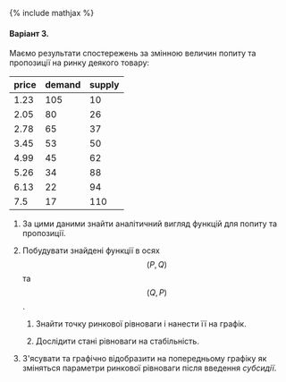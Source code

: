 {% include mathjax %}

#### Варіант 3.

Маємо результати спостережень за змінною величин попиту та пропозиції на ринку деякого товару:

price | demand | supply
----- | ------ | ------
 1.23 |    105 |     10
 2.05 |     80 |     26
 2.78 |     65 |     37
 3.45 |     53 |     50
 4.99 |     45 |     62
 5.26 |     34 |     88
 6.13 |     22 |     94
  7.5 |     17 |    110

1. За цими даними знайти аналітичний вигляд функцій для попиту та пропозиції.

2. Побудувати знайдені функції в осях $$(P, Q)$$ та $$(Q, P)$$.

   1. Знайти точку ринкової рівноваги і нанести її на графік.

   2. Дослідити стані рівноваги на стабільність.

3. З'ясувати та графічно відобразити на попередньому графіку як зміняться параметри ринкової рівноваги після введення _субсидії_.
